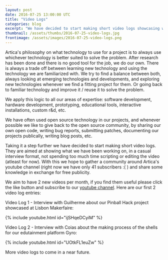 ```yaml
---
layout: post
date: 2016-07-25 13:00:00 UTC
title: "Video Logs"
categories: blog
excerpt: "We have decided to start making short video logs showcasing what we have been working on, in a casual interview format."
thumbnail: /assets/thumbs/2016-07-25-video-logs.jpg
frontimage: /assets/images/2016-07-25-video-logs.png
---
```


Artica's philosophy on what technology to use for a project is to always use whichever technology is better suited to solve the problem. After research has been done and there is no good tool for the job, we do our own. There is always a trade off between learning new technology and using the technology we are familiarized with. We try to find a balance between both, always looking at emerging technologies and developments, and exploring new technologies whenever we find a fitting project for them. Or going back to familiar technology and improve it / reuse it to solve the problem.

We apply this logic to all our areas of expertise: software development, hardware development, prototyping, educational tools, interactive installations, custom r&d, etc.

We have often used open source technology in our projects, and whenever possible we like to give back to the open source community, by sharing our own open code, writing bug reports, submitting patches, documenting our projects publically, writing blog posts, etc.

Taking it a step further we have decided to start making short video logs. They are aimed at showing what we have been working on, in a casual interview format, not spending too much time scripting or editing the video (atleast for now). With this we hope to gather a community around Artica's youtube channel (right now we have only 41 subscribers :( ) and share some knowledge in exchange for free publicity.

We aim to have 2 new videos per month, if you find them useful please click the like button and subscribe to our [youtube channel][1]. Here are our first 2 video log entries:

Video Log 1 - Interview with Guilherme about our Pinball Hack project showcased at Lisbon Makerfaire:

{% include youtube.html id="ijSHqeDCyiM" %}

Video Log 2 - Interview with Coias about the making process of the shells for our edutainment platform Gyro:

{% include youtube.html id="UOtkFL1euZw" %}

More video logs to come in a near future.

[1]: https://www.youtube.com/playlist?list=PLffuxHMROMRhmomvygdlBSPVYIISdQxdA
